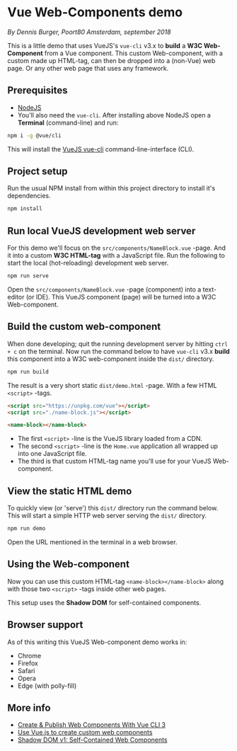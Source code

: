 # Vue Web-Components demo

*By Dennis Burger, Poort80 Amsterdam, september 2018*

This is a little demo that uses VueJS's `vue-cli` v3.x to **build** a **W3C Web-Component** from a Vue component. This custom Web-component, with a custom made up HTML-tag, can then be dropped into a (non-Vue) web page. Or any other web page that uses any framework.

## Prerequisites

* [NodeJS](https://nodejs.org/en/)
* You'll also need the `vue-cli`. After installing above NodeJS open a **Terminal** (command-line) and run:

```bash
npm i -g @vue/cli
```

This will install the [VueJS vue-cli](https://cli.vuejs.org/guide/installation.html) command-line-interface (CLI).

## Project setup

Run the usual NPM install from within this project directory to install it's dependencies.

```bash
npm install
```

## Run local VueJS development web server

For this demo we'll focus on the `src/components/NameBlock.vue` -page. And it into a custom **W3C HTML-tag** with a JavaScript file. Run the following to start the local (hot-reloading) development web server.

```bash
npm run serve
```

Open the `src/components/NameBlock.vue` -page (component) into a text-editor (or IDE). This VueJS component (page) will be turned into a W3C Web-component.

## Build the custom web-component

When done developing; quit the running development server by hitting `ctrl + c` on the terminal. Now run the command below to have `vue-cli` v3.x **build** this component into a W3C web-component inside the `dist/` directory.

```bash
npm run build
```

The result is a very short static `dist/demo.html` -page. With a few HTML `<script>` -tags.

```html
<script src="https://unpkg.com/vue"></script>
<script src="./name-block.js"></script>

<name-block></name-block>
```

* The first `<script>` -line is the VueJS library loaded from a CDN.
* The second `<script>` -line is the `Home.vue` application all wrapped up into one JavaScript file.
* The third is that custom HTML-tag name you'll use for your VueJS Web-component.

## View the static HTML demo

To quickly view (or 'serve') this `dist/` directory run the command below. This will start a simple HTTP web server serving the `dist/` directory.

```bash
npm run demo
```

Open the URL mentioned in the terminal in a web browser.

## Using the Web-component

Now you can use this custom HTML-tag `<name-block></name-block>` along with those two `<script>` -tags inside other web pages.

This setup uses the **Shadow DOM** for self-contained components.

## Browser support

As of this writing this VueJS Web-component demo works in:

* Chrome
* Firefox
* Safari
* Opera
* Edge (with polly-fill)

## More info

* [Create & Publish Web Components With Vue CLI 3](https://vuejsdevelopers.com/2018/05/21/vue-js-web-component/)
* [Use Vue.js to create custom web components](http://vuetips.com/vue-web-components)
* [Shadow DOM v1: Self-Contained Web Components](https://developers.google.com/web/fundamentals/web-components/shadowdom)
